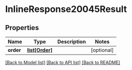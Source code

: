 # InlineResponse20045Result

## Properties
Name | Type | Description | Notes
------------ | ------------- | ------------- | -------------
**order** | [**list[Order]**](Order.md) |  | [optional] 

[[Back to Model list]](../README.md#documentation-for-models) [[Back to API list]](../README.md#documentation-for-api-endpoints) [[Back to README]](../README.md)


